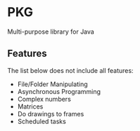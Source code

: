 # PKG
Multi-purpose library for Java

## Features
The list below does not include all features:
- File/Folder Manipulating
- Asynchronous Programming
- Complex numbers
- Matrices
- Do drawings to frames
- Scheduled tasks
